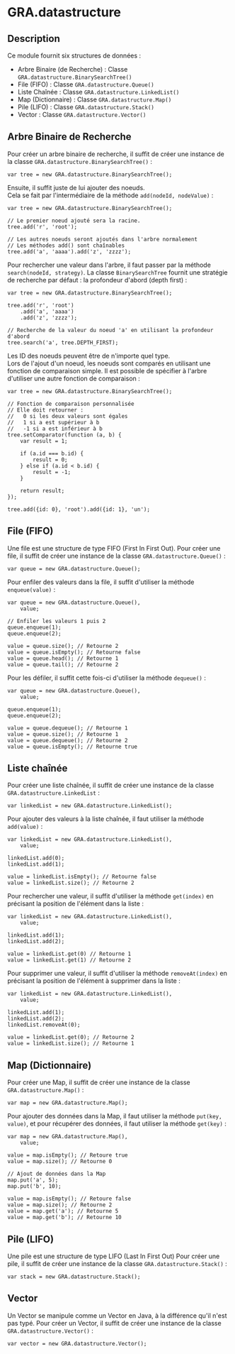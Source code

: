 # GRA.datastructure

## Description
Ce module fournit six structures de données :
    
* Arbre Binaire (de Recherche) : Classe `GRA.datastructure.BinarySearchTree()`
* File (FIFO) : Classe `GRA.datastructure.Queue()`
* Liste Chaînée : Classe `GRA.datastructure.LinkedList()`
* Map (Dictionnaire) : Classe `GRA.datastructure.Map()`
* Pile (LIFO) : Classe `GRA.datastructure.Stack()`
* Vector : Classe `GRA.datastructure.Vector()`

## Arbre Binaire de Recherche
Pour créer un arbre binaire de recherche, il suffit de créer une instance de la
classe `GRA.datastructure.BinarySearchTree()` :

    var tree = new GRA.datastructure.BinarySearchTree();
    
Ensuite, il suffit juste de lui ajouter des noeuds.  
Cela se fait par l'intermédiaire de la méthode `add(nodeId, nodeValue)` :

    var tree = new GRA.datastructure.BinarySearchTree();

    // Le premier noeud ajouté sera la racine.
    tree.add('r', 'root');

    // Les autres noeuds seront ajoutés dans l'arbre normalement
    // Les méthodes add() sont chaînables
    tree.add('a', 'aaaa').add('z', 'zzzz');
    
Pour rechercher une valeur dans l'arbre, il faut passer par la méthode `search(nodeId, strategy)`.
La classe `BinarySearchTree` fournit une stratégie de recherche par défaut : la profondeur d'abord (depth first) :

    var tree = new GRA.datastructure.BinarySearchTree();

    tree.add('r', 'root')
        .add('a', 'aaaa')
        .add('z', 'zzzz');
    
    // Recherche de la valeur du noeud 'a' en utilisant la profondeur d'abord
    tree.search('a', tree.DEPTH_FIRST);

Les ID des noeuds peuvent être de n'importe quel type.  
Lors de l'ajout d'un noeud, les noeuds sont comparés en utilisant une fonction de
comparaison simple. Il est possible de spécifier à l'arbre d'utiliser une autre fonction
de comparaison :

    var tree = new GRA.datastructure.BinarySearchTree();
        
    // Fonction de comparaison personnalisée
    // Elle doit retourner : 
    //   0 si les deux valeurs sont égales
    //   1 si a est supérieur à b
    //   -1 si a est inférieur à b
    tree.setComparator(function (a, b) {
        var result = 1;
        
        if (a.id === b.id) {
            result = 0;
        } else if (a.id < b.id) {
            result = -1;
        }
        
        return result;
    });
    
    tree.add({id: 0}, 'root').add({id: 1}, 'un');

## File (FIFO)
Une file est une structure de type FIFO (First In First Out).
Pour créer une file, il suffit de créer une instance de la classe `GRA.datastructure.Queue()` :

    var queue = new GRA.datastructure.Queue();
    
Pour enfiler des valeurs dans la file, il suffit d'utiliser la méthode `enqueue(value)` : 

    var queue = new GRA.datastructure.Queue(),
        value;
    
    // Enfiler les valeurs 1 puis 2
    queue.enqueue(1);
    queue.enqueue(2);
    
    value = queue.size(); // Retourne 2
    value = queue.isEmpty(); // Retourne false
    value = queue.head(); // Retourne 1
    value = queue.tail(); // Retourne 2

Pour les défiler, il suffit cette fois-ci d'utiliser la méthode `dequeue()` : 

    var queue = new GRA.datastructure.Queue(),
        value;
    
    queue.enqueue(1);
    queue.enqueue(2);
    
    value = queue.dequeue(); // Retourne 1
    value = queue.size(); // Retourne 1
    value = queue.dequeue(); // Retourne 2
    value = queue.isEmpty(); // Retourne true

## Liste chaînée
Pour créer une liste chaînée, il suffit de créer une instance de la classe `GRA.datastructure.LinkedList` : 

    var linkedList = new GRA.datastructure.LinkedList();
    
Pour ajouter des valeurs à la liste chaînée, il faut utiliser la méthode `add(value)` : 

    var linkedList = new GRA.datastructure.LinkedList(),
        value;
    
    linkedList.add(0);
    linkedList.add(1);
    
    value = linkedList.isEmpty(); // Retourne false
    value = linkedList.size(); // Retourne 2
    
Pour rechercher une valeur, il suffit d'utiliser la méthode `get(index)` en précisant
la position de l'élément dans la liste : 

    var linkedList = new GRA.datastructure.LinkedList(),
        value;
    
    linkedList.add(1);
    linkedList.add(2);
    
    value = linkedList.get(0) // Retourne 1
    value = linkedList.get(1) // Retourne 2
    
Pour supprimer une valeur, il suffit d'utiliser la méthode `removeAt(index)` en précisant
la position de l'élément à supprimer dans la liste : 

    var linkedList = new GRA.datastructure.LinkedList(),
        value;
    
    linkedList.add(1);
    linkedList.add(2);
    linkedList.removeAt(0);
    
    value = linkedList.get(0); // Retourne 2
    value = linkedList.size(); // Retourne 1
    
## Map (Dictionnaire)
Pour créer une Map, il suffit de créer une instance de la classe `GRA.datastructure.Map()` : 

    var map = new GRA.datastructure.Map();
    
Pour ajouter des données dans la Map, il faut utiliser la méthode `put(key, value)`, et pour
récupérer des données, il faut utiliser la méthode `get(key)` : 

    var map = new GRA.datastructure.Map(),
        value;
    
    value = map.isEmpty(); // Retoure true
    value = map.size(); // Retourne 0
    
    // Ajout de données dans la Map
    map.put('a', 5);
    map.put('b', 10);
    
    value = map.isEmpty(); // Retoure false
    value = map.size(); // Retourne 2
    value = map.get('a'); // Retourne 5
    value = map.get('b'); // Retourne 10
    
## Pile (LIFO)
Une pile est une structure de type LIFO (Last In First Out)
Pour créer une pile, il suffit de créer une instance de la classe `GRA.datastructure.Stack()` :

    var stack = new GRA.datastructure.Stack();

## Vector
Un Vector se manipule comme un Vector en Java, à la différence qu'il n'est pas typé.
Pour créer un Vector, il suffit de créer une instance de la classe `GRA.datastructure.Vector()` :

    var vector = new GRA.datastructure.Vector();
